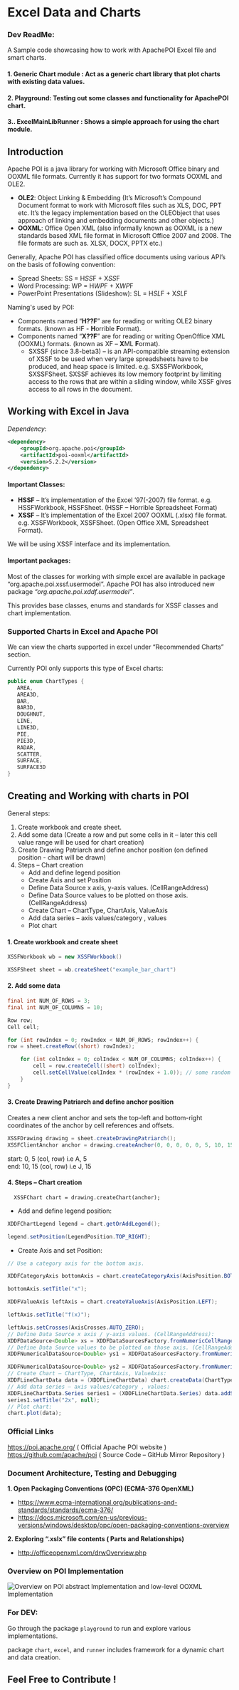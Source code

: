 # Excel Data and Charts

### Dev ReadMe:  
A Sample code showcasing how to work with ApachePOI Excel file and smart charts.  
#### 1. Generic Chart module : Act as a generic chart library that plot charts with existing data values.
#### 2. Playground:  Testing out some classes and functionality for ApachePOI chart.
#### 3.. ExcelMainLibRunner : Shows a simple approach for using the chart module.

## Introduction
Apache POI is a java library for working with Microsoft Office binary and OOXML file formats. Currently it has support for two formats OOXML and OLE2.

- **OLE2**: Object Linking & Embedding (It’s Microsoft’s Compound Document format to work with Microsoft files such as XLS, DOC, PPT etc. It’s the legacy implementation based on the OLEObject that uses approach of linking and embedding documents and other objects.)
- **OOXML**: Office Open XML (also informally known as OOXML is a new standards based XML file format in Microsoft Office 2007 and 2008. The file formats are such as. XLSX, DOCX, PPTX etc.)  

Generally, Apache POI has classified office documents using various API’s on the basis of following convention:
- Spread Sheets: SS = H*SS*F + X*SS*F
- Word Processing: WP = H*WP*F + X*WP*F
- PowerPoint Presentations (Slideshow): SL = H*SL*F + X*SL*F

Naming's used by POI:

- Components named “**H??F**” are for reading or writing OLE2 binary formats. (known as HF - **H**orrible **F**ormat).
- Components named “**X??F**” are for reading or writing OpenOffice XML (OOXML) formats. (known as XF – **X**ML **F**ormat).
   - SXSSF (since 3.8-beta3) – is an API-compatible streaming extension of XSSF to be used when very large spreadsheets have to be produced, and heap space is limited. e.g. SXSSFWorkbook, SXSSFSheet. SXSSF achieves its low memory footprint by limiting access to the rows that are within a sliding window, while XSSF gives access to all rows in the document.

## Working with Excel in Java

*Dependency*:

```xml
<dependency>
    <groupId>org.apache.poi</groupId>
    <artifactId>poi-ooxml</artifactId>
    <version>5.2.2</version>
</dependency>
```

#### Important Classes:
- **HSSF** – It’s implementation of the Excel ’97(-2007) file format. e.g. HSSFWorkbook, HSSFSheet. (HSSF – Horrible Spreadsheet Format)
- **XSSF** – It’s implementation of the Excel 2007 OOXML (.xlsx) file format. e.g. XSSFWorkbook, XSSFSheet. (Open Office XML Spreadsheet Format).

We will be using XSSF interface and its implementation.

#### Important packages:
Most of the classes for working with simple excel are available in package “org.apache.poi.xssf.usermodel”.
Apache POI has also introduced new package *“org.apache.poi.xddf.usermodel”*.

This provides base classes, enums and standards for XSSF classes and chart implementation.

### Supported Charts in Excel and Apache POI
We can view the charts supported in excel under “Recommended Charts” section.

Currently POI only supports this type of Excel charts:

```java 
public enum ChartTypes {
   AREA,
   AREA3D,
   BAR,
   BAR3D,
   DOUGHNUT,
   LINE,
   LINE3D,
   PIE,
   PIE3D,
   RADAR,
   SCATTER,
   SURFACE,
   SURFACE3D
}
```

## Creating and Working with charts in POI
General steps:
1.	Create workbook and create sheet.
2.	Add some data (Create a row and put some cells in it – later this cell value range will be used for chart creation)
3.	Create Drawing Patriarch and define anchor position (on defined position - chart will be drawn)
4.	Steps – Chart creation
      - Add and define legend position
      - Create Axis and set Position
      -	Define Data Source x axis, y-axis values. (CellRangeAddress)
      -	Define Data Source values to be plotted on those axis. (CellRangeAddress)
      -	Create Chart – ChartType, ChartAxis, ValueAxis
      -	Add data series – axis values/category , values
      -	Plot chart

#### 1. Create workbook and create sheet
```java 
XSSFWorkbook wb = new XSSFWorkbook()

XSSFSheet sheet = wb.createSheet("example_bar_chart")
```

#### 2. Add some data
```java
final int NUM_OF_ROWS = 3;
final int NUM_OF_COLUMNS = 10;

Row row;
Cell cell;

for (int rowIndex = 0; rowIndex < NUM_OF_ROWS; rowIndex++) {
row = sheet.createRow((short) rowIndex);

	for (int colIndex = 0; colIndex < NUM_OF_COLUMNS; colIndex++) {
		cell = row.createCell((short) colIndex);
		cell.setCellValue(colIndex * (rowIndex + 1.0)); // some random values
	}
}
```
#### 3. Create Drawing Patriarch and define anchor position
   Creates a new client anchor and sets the top-left and bottom-right coordinates of the anchor by cell references and offsets.
   
```java
XSSFDrawing drawing = sheet.createDrawingPatriarch();
XSSFClientAnchor anchor = drawing.createAnchor(0, 0, 0, 0, 0, 5, 10, 15);
```

start: 0, 5 (col, row)    i.e A, 5  
end: 10, 15 (col, row) i.e J, 15


#### 4. Steps – Chart creation
`   XSSFChart chart = drawing.createChart(anchor); `

- Add and define legend position:
```java 
XDDFChartLegend legend = chart.getOrAddLegend();

legend.setPosition(LegendPosition.TOP_RIGHT);
```

- Create Axis and set Position:

```java
// Use a category axis for the bottom axis.

XDDFCategoryAxis bottomAxis = chart.createCategoryAxis(AxisPosition.BOTTOM);

bottomAxis.setTitle("x");

XDDFValueAxis leftAxis = chart.createValueAxis(AxisPosition.LEFT);

leftAxis.setTitle("f(x)");

leftAxis.setCrosses(AxisCrosses.AUTO_ZERO);
// Define Data Source x axis / y-axis values. (CellRangeAddress):
XDDFDataSource<Double> xs = XDDFDataSourcesFactory.fromNumericCellRange(sheet, new CellRangeAddress(0, 0, 0, NUM_OF_COLUMNS - 1));
// Define Data Source values to be plotted on those axis. (CellRangeAddress):
XDDFNumericalDataSource<Double> ys1 = XDDFDataSourcesFactory.fromNumericCellRange(sheet, new CellRangeAddress(1, 1, 0, NUM_OF_COLUMNS - 1));

XDDFNumericalDataSource<Double> ys2 = XDDFDataSourcesFactory.fromNumericCellRange(sheet, new CellRangeAddress(2, 2, 0, NUM_OF_COLUMNS - 1));
// Create Chart – ChartType, ChartAxis, ValueAxis:
XDDFLineChartData data = (XDDFLineChartData) chart.createData(ChartTypes.LINE, bottomAxis, leftAxis);
// Add data series – axis values/category , values:
XDDFLineChartData.Series series1 = (XDDFLineChartData.Series) data.addSeries(xs, ys1);
series1.setTitle("2x", null);
// Plot chart:
chart.plot(data);
```

### Official Links
https://poi.apache.org/  ( Official Apache POI website )  
https://github.com/apache/poi ( Source Code – GitHub Mirror Repository )


### Document Architecture, Testing and Debugging

**1. Open Packaging Conventions (OPC) (ECMA-376 OpenXML)**
- https://www.ecma-international.org/publications-and-standards/standards/ecma-376/
- https://docs.microsoft.com/en-us/previous-versions/windows/desktop/opc/open-packaging-conventions-overview


**2. Exploring “.xslx” file contents ( Parts and Relationships)**
- http://officeopenxml.com/drwOverview.php

### Overview on POI Implementation 
![Overview on POI abstract Implementation and low-level OOXML Implementation
](docs/POIComp.png?raw=true)

### For DEV:
Go through the package `playground` to run and explore various implementations. 

package `chart`, `excel`, and `runner` includes framework for a dynamic chart and data creation.

## Feel Free to Contribute !
